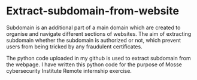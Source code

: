 # Extract-subdomain-from-website

Subdomain is an additional part of a main domain which are created to organise and navigate different sections of websites. The aim of extracting subdomain whether the subdomain is authorized or not, which prevent users from being tricked by any fraudulent certificates. 

The python code uploaded in my github is used to extract subdomain from the webpage. I have written this python code for the purpose of Mosse cybersecurity Institute Remote internship exercise. 

